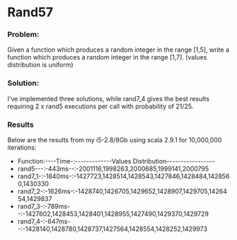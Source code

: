 Rand57
========

### Problem:
Given a function which produces a random integer in the range [1,5], write a function which produces a random integer in the range [1,7].
(values distribution is uniform)

### Solution:
I've implemented three solutions, while rand7_4 gives the best results requiring 2 x rand5 executions per call with probability of 21/25.

### Results
Below are the results from my i5-2.8/8Gb using scala 2.9.1 for 10,000,000 iterations:

* Function:----Time-:-------------Values Distribution----------------- 
* rand5---:-443ms--:-2001116,1998263,2000685,1999141,2000795
* rand7_1-:-1840ms-:-1427723,1428514,1428543,1427846,1428484,1428560,1430330
* rand7_2-:-1626ms-:-1428740,1426705,1429652,1428907,1429705,1426454,1429837
* rand7_3-:-789ms--:-1427602,1428453,1428401,1428955,1427490,1429370,1429729
* rand7_4-:-647ms--:-1428140,1428780,1428737,1427564,1428554,1428252,1429973

